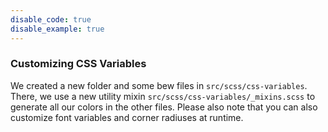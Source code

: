 ```yaml
---
disable_code: true
disable_example: true
---
```


### Customizing CSS Variables

We created a new folder and some bew files in `src/scss/css-variables`. There,
we use a new utility mixin `src/scss/css-variables/_mixins.scss` to generate
all our colors in the other files. Please also note that you can also
customize font variables and corner radiuses at runtime.
